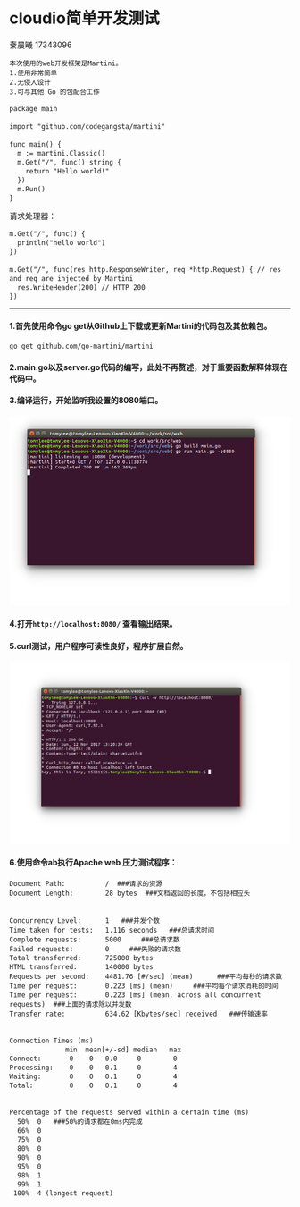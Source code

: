 # cloudio简单开发测试

秦晨曦 17343096

```
本次使用的web开发框架是Martini。
1.使用非常简单
2.无侵入设计
3.可与其他 Go 的包配合工作
```
```golang
package main

import "github.com/codegangsta/martini"

func main() {
  m := martini.Classic()
  m.Get("/", func() string {
    return "Hello world!"
  })
  m.Run()
}
```
请求处理器：
```golang
m.Get("/", func() {
  println("hello world")
})

m.Get("/", func(res http.ResponseWriter, req *http.Request) { // res and req are injected by Martini
  res.WriteHeader(200) // HTTP 200
})
```

---

#### 1.首先使用命令go get从Github上下载或更新Martini的代码包及其依赖包。

```
go get github.com/go-martini/martini
```
#### 2.main.go以及server.go代码的编写，此处不再赘述，对于重要函数解释体现在代码中。
#### 3.编译运行，开始监听我设置的8080端口。
![2](img/端口监听.png)
#### 4.打开`http://localhost:8080/` 查看输出结果。
#### 5.curl测试，用户程序可读性良好，程序扩展自然。
![4](img/curl测试.png)
#### 6.使用命令ab执行Apache web 压力测试程序：
```
Document Path:          /  ###请求的资源
Document Length:        28 bytes  ###文档返回的长度，不包括相应头


Concurrency Level:      1   ###并发个数
Time taken for tests:   1.116 seconds   ###总请求时间
Complete requests:      5000     ###总请求数
Failed requests:        0     ###失败的请求数
Total transferred:      725000 bytes
HTML transferred:       140000 bytes
Requests per second:    4481.76 [#/sec] (mean)      ###平均每秒的请求数
Time per request:       0.223 [ms] (mean)     ###平均每个请求消耗的时间
Time per request:       0.223 [ms] (mean, across all concurrent requests)  ###上面的请求除以并发数
Transfer rate:          634.62 [Kbytes/sec] received   ###传输速率


Connection Times (ms)
              min  mean[+/-sd] median   max
Connect:       0    0   0.0     0        0
Processing:    0    0   0.1     0        4
Waiting:       0    0   0.1     0        4
Total:         0    0   0.1     0        4


Percentage of the requests served within a certain time (ms)
  50%  0   ###50%的请求都在0ms内完成
  66%  0
  75%  0
  80%  0
  90%  0
  95%  0
  98%  1
  99%  1
 100%  4 (longest request)
```